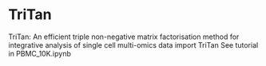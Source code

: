 # TriTan
TriTan: An efficient triple non-negative matrix factorisation method for integrative analysis of single cell multi-omics data
import TriTan
See tutorial in PBMC_10K.ipynb
